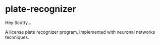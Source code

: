 plate-recognizer
================

Hey Scotty...

A license plate recognizer program, implemented with neuronal networks techniques.

